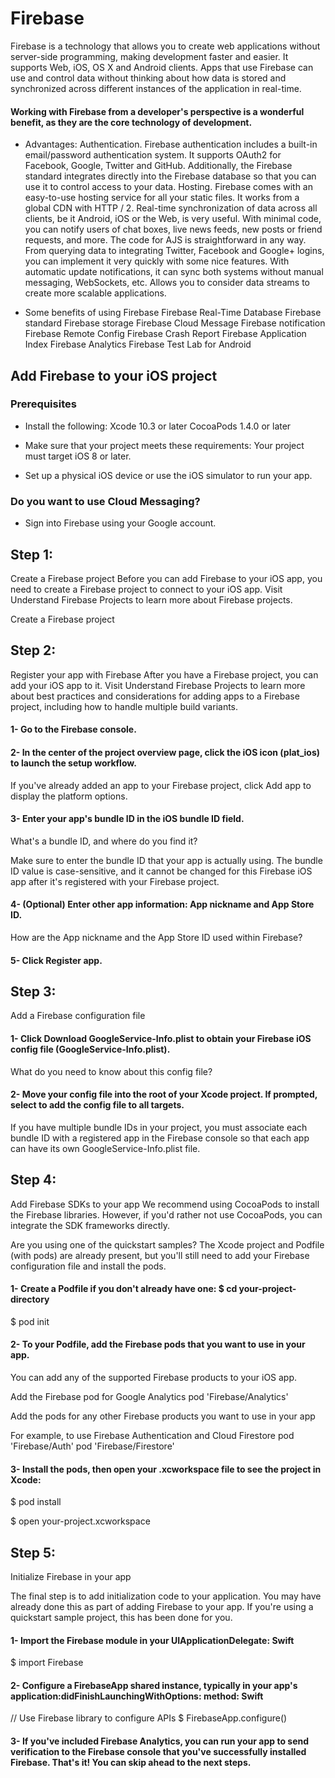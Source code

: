 
# Firebase

Firebase is a technology that allows you to create web applications without server-side programming, making development faster and easier. It supports Web, iOS, OS X and Android clients. Apps that use Firebase can use and control data without thinking about how data is stored and synchronized across different instances of the application in real-time.

#### Working with Firebase from a developer's perspective is a wonderful benefit, as they are the core technology of development.

* Advantages:
Authentication. Firebase authentication includes a built-in email/password authentication system. It supports OAuth2 for Facebook, Google, Twitter and GitHub. Additionally, the Firebase standard integrates directly into the Firebase database so that you can use it to control access to your data. Hosting. Firebase comes with an easy-to-use hosting service for all your static files. It works from a global CDN with HTTP / 2. Real-time synchronization of data across all clients, be it Android, iOS or the Web, is very useful. With minimal code, you can notify users of chat boxes, live news feeds, new posts or friend requests, and more. The code for AJS is straightforward in any way. From querying data to integrating Twitter, Facebook and Google+ logins, you can implement it very quickly with some nice features. With automatic update notifications, it can sync both systems without manual messaging, WebSockets, etc. Allows you to consider data streams to create more scalable applications.

* Some benefits of using Firebase
Firebase Real-Time Database Firebase standard Firebase storage Firebase Cloud Message Firebase notification Firebase Remote Config Firebase Crash Report Firebase Application Index Firebase Analytics Firebase Test Lab for Android

## Add Firebase to your iOS project

### Prerequisites

* Install the following:
Xcode 10.3 or later CocoaPods 1.4.0 or later

* Make sure that your project meets these requirements:
Your project must target iOS 8 or later.

* Set up a physical iOS device or use the iOS simulator to run your app.

### Do you want to use Cloud Messaging?

* Sign into Firebase using your Google account.

## Step 1: 
Create a Firebase project Before you can add Firebase to your iOS app, you need to create a Firebase project to connect to your iOS app. Visit Understand Firebase Projects to learn more about Firebase projects.

Create a Firebase project

## Step 2: 
Register your app with Firebase After you have a Firebase project, you can add your iOS app to it.
Visit Understand Firebase Projects to learn more about best practices and considerations for adding apps to a Firebase project, including how to handle multiple build variants.

#### 1- Go to the Firebase console. 

#### 2- In the center of the project overview page, click the iOS icon (plat_ios) to launch the setup workflow.

If you've already added an app to your Firebase project, click Add app to display the platform options.

#### 3- Enter your app's bundle ID in the iOS bundle ID field.

What's a bundle ID, and where do you find it?

Make sure to enter the bundle ID that your app is actually using. The bundle ID value is case-sensitive, and it cannot be changed for this Firebase iOS app after it's registered with your Firebase project. 

#### 4- (Optional) Enter other app information: App nickname and App Store ID.

How are the App nickname and the App Store ID used within Firebase?

#### 5- Click Register app.

## Step 3: 
Add a Firebase configuration file 

#### 1- Click Download GoogleService-Info.plist to obtain your Firebase iOS config file (GoogleService-Info.plist).
What do you need to know about this config file?

#### 2- Move your config file into the root of your Xcode project. If prompted, select to add the config file to all targets.

If you have multiple bundle IDs in your project, you must associate each bundle ID with a registered app in the Firebase console so that each app can have its own GoogleService-Info.plist file.

## Step 4: 
Add Firebase SDKs to your app We recommend using CocoaPods to install the Firebase libraries. However, if you'd rather not use CocoaPods, you can integrate the SDK frameworks directly.

Are you using one of the quickstart samples? The Xcode project and Podfile (with pods) are already present, but you'll still need to add your Firebase configuration file and install the pods.

#### 1- Create a Podfile if you don't already have one: $ cd your-project-directory

$ pod init

#### 2- To your Podfile, add the Firebase pods that you want to use in your app.

You can add any of the supported Firebase products to your iOS app.

Add the Firebase pod for Google Analytics pod 'Firebase/Analytics'

Add the pods for any other Firebase products you want to use in your app

For example, to use Firebase Authentication and Cloud Firestore pod 'Firebase/Auth' pod 'Firebase/Firestore'

#### 3- Install the pods, then open your .xcworkspace file to see the project in Xcode:

$ pod install

$ open your-project.xcworkspace

## Step 5: 
Initialize Firebase in your app

The final step is to add initialization code to your application. You may have already done this as part of adding Firebase to your app. If you're using a quickstart sample project, this has been done for you.

#### 1- Import the Firebase module in your UIApplicationDelegate: Swift

$ import Firebase

#### 2- Configure a FirebaseApp shared instance, typically in your app's application:didFinishLaunchingWithOptions: method: Swift

// Use Firebase library to configure APIs $ FirebaseApp.configure()

#### 3- If you've included Firebase Analytics, you can run your app to send verification to the Firebase console that you've successfully installed Firebase. That's it! You can skip ahead to the next steps.
